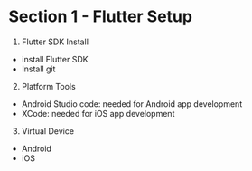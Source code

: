 # Section 1 - Flutter Setup

1. Flutter SDK Install

- install Flutter SDK
- Install git

2. Platform Tools

- Android Studio code: needed for Android app development
- XCode: needed for iOS app development

3. Virtual Device

- Android
- iOS
